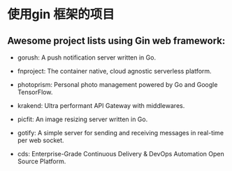 # 使用gin 框架的项目
## Awesome project lists using Gin web framework:
- gorush: A push notification server written in Go.

- fnproject: The container native, cloud agnostic serverless platform.

- photoprism: Personal photo management powered by Go and Google TensorFlow.

- krakend: Ultra performant API Gateway with middlewares.

- picfit: An image resizing server written in Go.

- gotify: A simple server for sending and receiving messages in real-time per web socket.

- cds: Enterprise-Grade Continuous Delivery & DevOps Automation Open Source Platform.
